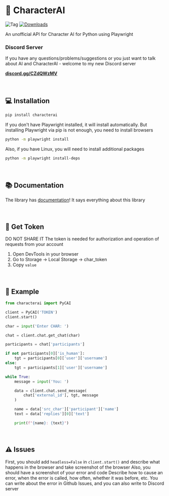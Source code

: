# 💬 CharacterAI
![Tag](https://img.shields.io/github/license/kramcat/CharacterAI)
[![Downloads](https://static.pepy.tech/badge/characterai/month)](https://pepy.tech/project/characterai)

An unofficial API for Character AI for Python using Playwright

### Discord Server
If you have any questions/problems/suggestions or you just want to talk about AI and CharacterAI - welcome to my new Discord server

[**discord.gg/CZdQWzMV**](https://discord.gg/CZdQWzMV)

 ᅠ 

## 💻 Installation
```bash
pip install characterai
```
If you don't have Playwright installed, it will install automatically. But installing Playwright via pip is not enough, you need to install browsers
```bash
python -m playwright install
```
Also, if you have Linux, you will need to install additional packages
```bash
python -m playwright install-deps
```

 ᅠ 

## 📚 Documentation
The library has [documentation](https://pycai.gitbook.io/welcome/)! It says everything about this library

 ᅠ 

## 🔑 Get Token
DO NOT SHARE IT
The token is needed for authorization and operation of requests from your account
1. Open DevTools in your browser
2. Go to Storage -> Local Storage -> char_token
3. Copy `value`

 ᅠ 

## 📙 Example
```Python
from characterai import PyCAI

client = PyCAI('TOKEN')
client.start()

char = input('Enter CHAR: ')

chat = client.chat.get_chat(char)

participants = chat['participants']

if not participants[0]['is_human']:
    tgt = participants[0]['user']['username']
else:
    tgt = participants[1]['user']['username']

while True:
    message = input('You: ')

    data = client.chat.send_message(
        chat['external_id'], tgt, message
    )

    name = data['src_char']['participant']['name']
    text = data['replies'][0]['text']

    print(f"{name}: {text}")
```

 ᅠ 

## ⚠️ Issues
First, you should add `headless=False` in `client.start()` and describe what happens in the browser and take screenshot of the browser
Also, you should have a screenshot of your error and code
Describe how to cause an error, when the error is called, how often, whether it was before, etc.
You can write about the error in Github Issues, and you can also write to Discord server

